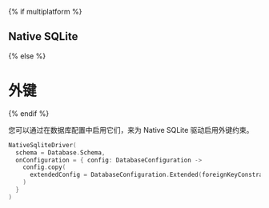 {% if multiplatform %}
## Native SQLite
{% else %}
# 外键
{% endif %}

您可以通过在数据库配置中启用它们，来为 Native SQLite 驱动启用外键约束。

```kotlin
NativeSqliteDriver(
  schema = Database.Schema,
  onConfiguration = { config: DatabaseConfiguration ->
    config.copy(
      extendedConfig = DatabaseConfiguration.Extended(foreignKeyConstraints = true)
    )
  }
)
```